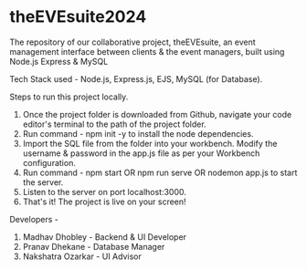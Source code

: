 # theEVEsuite2024
The repository of our collaborative project, theEVEsuite, an event management interface between clients &amp; the event managers, built using Node.js Express &amp; MySQL

Tech Stack used - Node.js, Express.js, EJS, MySQL (for Database).

Steps to run this project locally.
  1. Once the project folder is downloaded from Github, navigate your code editor's terminal to the path of the project folder.
  2. Run command - npm init -y to install the node dependencies.
  3. Import the SQL file from the folder into your workbench. Modify the username & password in the app.js file as per your Workbench configuration.
  4. Run command - npm start OR npm run serve OR nodemon app.js to start the server.
  5. Listen to the server on port localhost:3000.
  6. That's it! The project is live on your screen!

Developers - 
1. Madhav Dhobley - Backend & UI Developer
2. Pranav Dhekane - Database Manager
3. Nakshatra Ozarkar - UI Advisor

